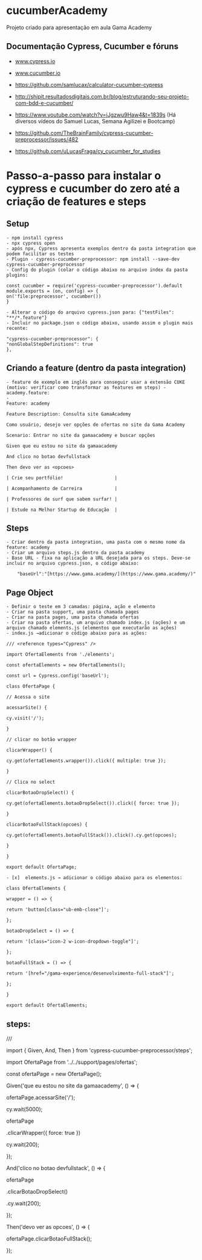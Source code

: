 # cucumberAcademy

Projeto criado para apresentação em aula Gama Academy

## Documentação Cypress, Cucumber e fóruns

- www.cypress.io

- www.cucumber.io

- https://github.com/samlucax/calculator-cucumber-cypress

- http://shipit.resultadosdigitais.com.br/blog/estruturando-seu-projeto-com-bdd-e-cucumber/

- https://www.youtube.com/watch?v=iJgzwu9Haw4&t=1839s (Há diversos vídeos do Samuel Lucas, Semana Agilizei e Bootcamp)

- https://github.com/TheBrainFamily/cypress-cucumber-preprocessor/issues/482

- https://github.com/uLucasFraga/cy_cucumber_for_studies

# Passo-a-passo para instalar o cypress e cucumber do zero até a criação de features e steps

## Setup
    - npm install cypress
    - npx cypress open
    - após npx, Cypress apresenta exemplos dentro da pasta integration que podem facilitar os testes
    - Plugin - cypress-cucumber-preprocessor: npm install --save-dev cypress-cucumber-preprocessor
    - Config do plugin (colar o código abaixo no arquivo index da pasta plugins:

    const cucumber = require('cypress-cucumber-preprocessor').default
    module.exports = (on, config) => {
    on('file:preprocessor', cucumber())
    }

    - Alterar o código do arquivo cypress.json para: {"testFiles": "**/*.feature"}
    - Incluir no package.json o código abaixo, usando assim o plugin mais recente:

    "cypress-cucumber-preprocessor": {
    "nonGlobalStepDefinitions": true
    },

## Criando a feature (dentro da pasta integration)
    - feature de exemplo em inglês para conseguir usar a extensão CUKE (motivo: verificar como transformar as features em steps) - academy.feature:
    - 
    Feature: academy

    Feature Description: Consulta site GamaAcademy

    Como usuário, desejo ver opções de ofertas no site da Gama Academy

    Scenario: Entrar no site da gamaacademy e buscar opções

    Given que eu estou no site da gamaacademy

    And clico no botao devfullstack

    Then devo ver as <opcoes>

    | Crie seu portfólio!                   |

    | Acompanhamento de Carreira            |

    | Professores de surf que sabem surfar! |

    | Estude na Melhor Startup de Educação  |

## Steps
    - Criar dentro da pasta integration, uma pasta com o mesmo nome da feature: academy
    - Criar um arquivo steps.js dentro da pasta academy
    - Base URL - fixa na aplicação a URL desejada para os steps. Deve-se incluir no arquivo cypress.json, o código abaixo:

        "baseUrl":"[https://www.gama.academy/](https://www.gama.academy/)"

## Page Object
    - Definir o teste em 3 camadas: página, ação e elemento
    - Criar na pasta support, uma pasta chamada pages
    - Criar na pasta pages, uma pasta chamada ofertas
    - Criar na pasta ofertas, um arquivo chamado index.js (ações) e um arquivo chamado elements.js (elementos que executarão as ações)
    - index.js →adicionar o código abaixo para as ações:

    /// <reference types="Cypress" />

    import OfertaElements from './elements';

    const ofertaElements = new OfertaElements();

    const url = Cypress.config('baseUrl');

    class OfertaPage {

    // Acessa o site

    acessarSite() {

    cy.visit('/');

    }

    // clicar no botão wrapper

    clicarWrapper() {

    cy.get(ofertaElements.wrapper()).click({ multiple: true });

    }

    // Clica no select

    clicarBotaoDropSelect() {

    cy.get(ofertaElements.botaoDropSelect()).click({ force: true });

    }

    clicarBotaoFullStack(opcoes) {

    cy.get(ofertaElements.botaoFullStack()).click().cy.get(opcoes);

    }

    }

    export default OfertaPage;

    - [x]  elements.js → adicionar o código abaixo para os elementos:

    class OfertaElements {

    wrapper = () => {

    return 'button[class="ub-emb-close"]';

    };

    botaoDropSelect = () => {

    return '[class="icon-2 w-icon-dropdown-toggle"]';

    };

    botaoFullStack = () => {

    return '[href="/gama-experience/desenvolvimento-full-stack"]';

    };

    }

    export default OfertaElements;

## steps:

/// <reference types="Cypress" />

import { Given, And, Then } from 'cypress-cucumber-preprocessor/steps';

import OfertaPage from '../../support/pages/ofertas';

const ofertaPage = new OfertaPage();

Given('que eu estou no site da gamaacademy', () => {

ofertaPage.acessarSite('/');

cy.wait(5000);

ofertaPage

.clicarWrapper({ force: true })

cy.wait(200);

});

And('clico no botao devfullstack', () => {

ofertaPage

.clicarBotaoDropSelect()

.cy.wait(200);

});

Then('devo ver as opcoes', () => {

ofertaPage.clicarBotaoFullStack();

});
